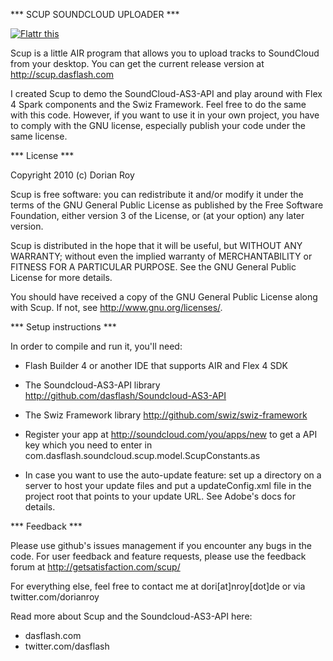 
*** SCUP SOUNDCLOUD UPLOADER ***

[![Flattr this](http://api.flattr.com/button/button-compact-static-100x17.png)](http://flattr.com/thing/2620/Scup-The-SoundCloud-Uploader)

Scup is a little AIR program that allows you to upload tracks to
SoundCloud from your desktop. You can get the current release 
version at http://scup.dasflash.com

I created Scup to demo the SoundCloud-AS3-API and play around with 
Flex 4 Spark components and the Swiz Framework. Feel free to do the same
with this code. However, if you want to use it in your own project, you
have to comply with the GNU license, especially publish your code 
under the same license.


*** License ***

Copyright 2010 (c) Dorian Roy

Scup is free software: you can redistribute it and/or modify
it under the terms of the GNU General Public License as published by
the Free Software Foundation, either version 3 of the License, or
(at your option) any later version.

Scup is distributed in the hope that it will be useful,
but WITHOUT ANY WARRANTY; without even the implied warranty of
MERCHANTABILITY or FITNESS FOR A PARTICULAR PURPOSE.  See the
GNU General Public License for more details.

You should have received a copy of the GNU General Public License
along with Scup. If not, see <http://www.gnu.org/licenses/>.


*** Setup instructions ***

In order to compile and run it, you'll need:

- Flash Builder 4 or another IDE that supports AIR and Flex 4 SDK

- The Soundcloud-AS3-API library
  http://github.com/dasflash/Soundcloud-AS3-API
  
- The Swiz Framework library
  http://github.com/swiz/swiz-framework
  
- Register your app at http://soundcloud.com/you/apps/new
  to get a API key which you need to enter in
  com.dasflash.soundcloud.scup.model.ScupConstants.as
   
- In case you want to use the auto-update feature: set up a directory
  on a server to host your update files and put a updateConfig.xml
  file in the project root that points to your update URL. See Adobe's
  docs for details.
  
  
*** Feedback ***

Please use github's issues management if you encounter any bugs in
the code. For user feedback and feature requests, please use the
feedback forum at http://getsatisfaction.com/scup/

For everything else, feel free to contact me at dori[at]nroy[dot]de
or via twitter.com/dorianroy

Read more about Scup and the Soundcloud-AS3-API here:
* dasflash.com
* twitter.com/dasflash

